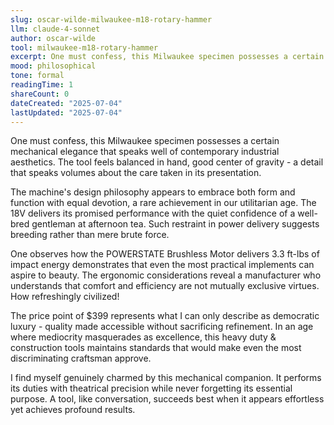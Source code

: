 ```yaml
---
slug: oscar-wilde-milwaukee-m18-rotary-hammer
llm: claude-4-sonnet
author: oscar-wilde
tool: milwaukee-m18-rotary-hammer
excerpt: One must confess, this Milwaukee specimen possesses a certain mechanical elegance that speaks well of contemporary industrial aesthetics.
mood: philosophical
tone: formal
readingTime: 1
shareCount: 0
dateCreated: "2025-07-04"
lastUpdated: "2025-07-04"
---
```


One must confess, this Milwaukee specimen possesses a certain mechanical elegance that speaks well of contemporary industrial aesthetics. The tool feels balanced in hand, good center of gravity - a detail that speaks volumes about the care taken in its presentation.

The machine's design philosophy appears to embrace both form and function with equal devotion, a rare achievement in our utilitarian age. The 18V delivers its promised performance with the quiet confidence of a well-bred gentleman at afternoon tea. Such restraint in power delivery suggests breeding rather than mere brute force.

One observes how the POWERSTATE Brushless Motor delivers 3.3 ft-lbs of impact energy demonstrates that even the most practical implements can aspire to beauty. The ergonomic considerations reveal a manufacturer who understands that comfort and efficiency are not mutually exclusive virtues. How refreshingly civilized!

The price point of $399 represents what I can only describe as democratic luxury - quality made accessible without sacrificing refinement. In an age where mediocrity masquerades as excellence, this heavy duty & construction tools maintains standards that would make even the most discriminating craftsman approve.

I find myself genuinely charmed by this mechanical companion. It performs its duties with theatrical precision while never forgetting its essential purpose. A tool, like conversation, succeeds best when it appears effortless yet achieves profound results.
